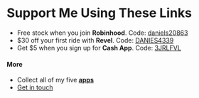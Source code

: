 # Support Me Using These Links
- Free stock when you join **Robinhood**. Code: [daniels20863](https://join.robinhood.com/daniels20863)
- $30 off your first ride with **Revel**. Code: [DANIES4339](http://app.gorevel.com/redeem-code/DANIES4339)
- Get $5 when you sign up for **Cash App**. Code: [3JRLFVL](https://cash.app/app/3JRLFVL)

#### More
- Collect all of my five **[apps](https://apps.apple.com/us/developer/daniel-springer/id1402417666)**
- [Get in touch](https://docs.google.com/forms/d/e/1FAIpQLSer21aRP8VWdepd9tBP8HmR5MH2-rOBfRq34GLQ-FwglpfRdg/viewform)